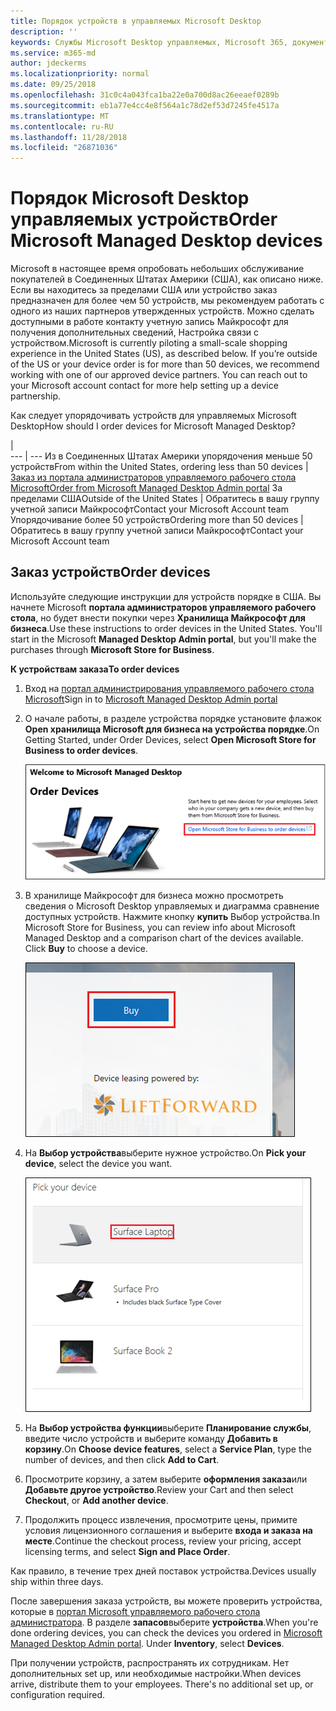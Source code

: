```yaml
---
title: Порядок устройств в управляемых Microsoft Desktop
description: ''
keywords: Службы Microsoft Desktop управляемых, Microsoft 365, документация
ms.service: m365-md
author: jdeckerms
ms.localizationpriority: normal
ms.date: 09/25/2018
ms.openlocfilehash: 31c0c4a043fca1ba22e0a700d8ac26eeaef0289b
ms.sourcegitcommit: eb1a77e4cc4e8f564a1c78d2ef53d7245fe4517a
ms.translationtype: MT
ms.contentlocale: ru-RU
ms.lasthandoff: 11/28/2018
ms.locfileid: "26871036"
---
```

# <a name="order-microsoft-managed-desktop-devices"></a><span data-ttu-id="08d5b-103">Порядок Microsoft Desktop управляемых устройств</span><span class="sxs-lookup"><span data-stu-id="08d5b-103">Order Microsoft Managed Desktop devices</span></span>

<span data-ttu-id="08d5b-p101">Microsoft в настоящее время опробовать небольших обслуживание покупателей в Соединенных Штатах Америки (США), как описано ниже. Если вы находитесь за пределами США или устройство заказ предназначен для более чем 50 устройств, мы рекомендуем работать с одного из наших партнеров утвержденных устройств. Можно сделать доступными в работе контакту учетную запись Майкрософт для получения дополнительных сведений, Настройка связи с устройством.</span><span class="sxs-lookup"><span data-stu-id="08d5b-p101">Microsoft is currently piloting a small-scale shopping experience in the United States (US), as described below. If you’re outside of the US or your device order is for more than 50 devices, we recommend working with one of our approved device partners. You can reach out to your Microsoft account contact for more help setting up a device partnership.</span></span>

<span data-ttu-id="08d5b-107">Как следует упорядочивать устройств для управляемых Microsoft Desktop</span><span class="sxs-lookup"><span data-stu-id="08d5b-107">How should I order devices for Microsoft Managed Desktop?</span></span>

  |   
 --- | ---
<span data-ttu-id="08d5b-108">Из в Соединенных Штатах Америки упорядочения меньше 50 устройств</span><span class="sxs-lookup"><span data-stu-id="08d5b-108">From within the United States, ordering less than 50 devices</span></span> | [<span data-ttu-id="08d5b-109">Заказ из портала администраторов управляемого рабочего стола Microsoft</span><span class="sxs-lookup"><span data-stu-id="08d5b-109">Order from Microsoft Managed Desktop Admin portal</span></span>](https://aka.ms/mmdportal)
<span data-ttu-id="08d5b-110">За пределами США</span><span class="sxs-lookup"><span data-stu-id="08d5b-110">Outside of the United States</span></span> | <span data-ttu-id="08d5b-111">Обратитесь в вашу группу учетной записи Майкрософт</span><span class="sxs-lookup"><span data-stu-id="08d5b-111">Contact your Microsoft Account team</span></span>
<span data-ttu-id="08d5b-112">Упорядочивание более 50 устройств</span><span class="sxs-lookup"><span data-stu-id="08d5b-112">Ordering more than 50 devices</span></span> | <span data-ttu-id="08d5b-113">Обратитесь в вашу группу учетной записи Майкрософт</span><span class="sxs-lookup"><span data-stu-id="08d5b-113">Contact your Microsoft Account team</span></span>

## <a name="order-devices"></a><span data-ttu-id="08d5b-114">Заказ устройств</span><span class="sxs-lookup"><span data-stu-id="08d5b-114">Order devices</span></span>
<span data-ttu-id="08d5b-p102">Используйте следующие инструкции для устройств порядке в США. Вы начнете Microsoft **портала администраторов управляемого рабочего стола**, но будет внести покупки через **Хранилища Майкрософт для бизнеса**.</span><span class="sxs-lookup"><span data-stu-id="08d5b-p102">Use these instructions to order devices in the United States. You'll start in the Microsoft **Managed Desktop Admin portal**, but you'll make the purchases through **Microsoft Store for Business**.</span></span> 

 <span data-ttu-id="08d5b-117">**К устройствам заказа**</span><span class="sxs-lookup"><span data-stu-id="08d5b-117">**To order devices**</span></span>
 1. <span data-ttu-id="08d5b-118">Вход на [портал администрирования управляемого рабочего стола Microsoft](https://aka.ms/mmdportal)</span><span class="sxs-lookup"><span data-stu-id="08d5b-118">Sign in to [Microsoft Managed Desktop Admin portal](https://aka.ms/mmdportal)</span></span>
 2. <span data-ttu-id="08d5b-119">О начале работы, в разделе устройства порядке установите флажок **Open хранилища Microsoft для бизнеса на устройства порядке**.</span><span class="sxs-lookup"><span data-stu-id="08d5b-119">On Getting Started, under Order Devices, select **Open Microsoft Store for Business to order devices**.</span></span>
 
    ![Приступая к работе, упорядочивать устройств](images/mmd-order-devices.png)
    
3. <span data-ttu-id="08d5b-p103">В хранилище Майкрософт для бизнеса можно просмотреть сведения о Microsoft Desktop управляемых и диаграмма сравнение доступных устройств. Нажмите кнопку **купить** Выбор устройства.</span><span class="sxs-lookup"><span data-stu-id="08d5b-p103">In Microsoft Store for Business, you can review info about Microsoft Managed Desktop and a comparison chart of the devices available. Click **Buy** to choose a device.</span></span> 

    ![Хранилище для бизнеса, приобретение](images/msfb-buy.png)

4. <span data-ttu-id="08d5b-124">На **Выбор устройства**выберите нужное устройство.</span><span class="sxs-lookup"><span data-stu-id="08d5b-124">On **Pick your device**, select the device you want.</span></span> 

    ![Хранилище для бизнеса, выбор устройства](images/msfb-pick-device.png)

5. <span data-ttu-id="08d5b-126">На **Выбор устройства функции**выберите **Планирование службы**, введите число устройств и выберите команду **Добавить в корзину**.</span><span class="sxs-lookup"><span data-stu-id="08d5b-126">On **Choose device features**, select a **Service Plan**, type the number of devices, and then click **Add to Cart**.</span></span>

6. <span data-ttu-id="08d5b-127">Просмотрите корзину, а затем выберите **оформления заказа**или **Добавьте другое устройство**.</span><span class="sxs-lookup"><span data-stu-id="08d5b-127">Review your Cart and then select **Checkout**, or **Add another device**.</span></span> 

7. <span data-ttu-id="08d5b-128">Продолжить процесс извлечения, просмотрите цены, примите условия лицензионного соглашения и выберите **входа и заказа на месте**.</span><span class="sxs-lookup"><span data-stu-id="08d5b-128">Continue the checkout process, review your pricing, accept licensing terms, and select **Sign and Place Order**.</span></span> 

<span data-ttu-id="08d5b-129">Как правило, в течение трех дней поставок устройства.</span><span class="sxs-lookup"><span data-stu-id="08d5b-129">Devices usually ship within three days.</span></span> 

<span data-ttu-id="08d5b-p104">После завершения заказа устройств, вы можете проверить устройства, которые в [портал Microsoft управляемого рабочего стола администратора](https://aka.ms/mmdportal). В разделе **запасов**выберите **устройства**.</span><span class="sxs-lookup"><span data-stu-id="08d5b-p104">When you're done ordering devices, you can check the devices you ordered in [Microsoft Managed Desktop Admin portal](https://aka.ms/mmdportal). Under **Inventory**, select **Devices**.</span></span> 

<span data-ttu-id="08d5b-p105">При получении устройств, распространять их сотрудникам. Нет дополнительных set up, или необходимые настройки.</span><span class="sxs-lookup"><span data-stu-id="08d5b-p105">When devices arrive, distribute them to your employees. There's no additional set up, or configuration required.</span></span> 

